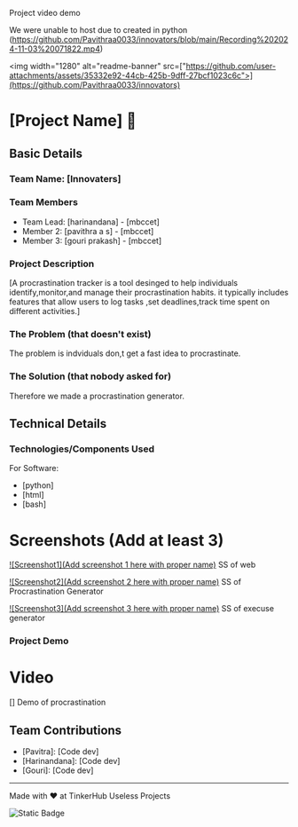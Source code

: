 Project video demo

We were unable to host due to created in python
(https://github.com/Pavithraa0033/innovators/blob/main/Recording%202024-11-03%20071822.mp4) 

  <img width="1280" alt="readme-banner" src=["https://github.com/user-attachments/assets/35332e92-44cb-425b-9dff-27bcf1023c6c">](https://github.com/Pavithraa0033/innovators)

# [Project Name] 🎯


## Basic Details
### Team Name: [Innovaters]


### Team Members
- Team Lead: [harinandana] - [mbccet]
- Member 2: [pavithra a s] - [mbccet]
- Member 3: [gouri prakash] - [mbccet]

### Project Description
[A procrastination tracker is a tool desinged to help individuals identify,monitor,and manage their procrastination habits.
it typically includes features that allow users to log tasks ,set deadlines,track time spent on different activities.]

### The Problem (that doesn't exist)
The problem is indviduals don,t get a fast idea to procrastinate.

### The Solution (that nobody asked for)
Therefore we made a procrastination generator.

## Technical Details
### Technologies/Components Used
For Software:
- [python]
- [html]
- [bash]



# Screenshots (Add at least 3)
[![Screenshot1](Add screenshot 1 here with proper name)](https://github.com/Pavithraa0033/innovators/blob/main/Screenshot%20(12).png)
SS of web

[![Screenshot2](Add screenshot 2 here with proper name)](https://github.com/Pavithraa0033/innovators/blob/main/Screenshot%20(14).png)
SS of Procrastination Generator

[![Screenshot3](Add screenshot 3 here with proper name)](https://github.com/Pavithraa0033/innovators/blob/main/Screenshot%20(15).png)
SS of execuse generator
### Project Demo
# Video
[[]](https://github.com/Pavithraa0033/innovators/blob/main/Recording%202024-11-03%20071822.mp4)
Demo of procrastination


## Team Contributions
- [Pavitra]: [Code dev]
- [Harinandana]: [Code dev]
- [Gouri]: [Code dev]

---
Made with ❤️ at TinkerHub Useless Projects 

![Static Badge](https://img.shields.io/badge/TinkerHub-24?color=%23000000&link=https%3A%2F%2Fwww.tinkerhub.org%2F)
